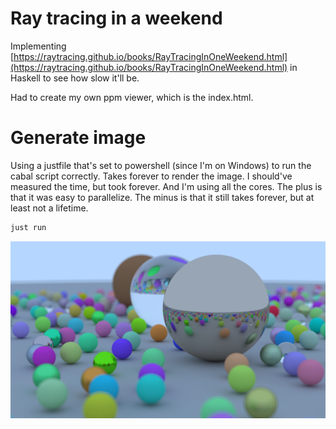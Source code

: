 # Ray tracing in a weekend

Implementing [https://raytracing.github.io/books/RayTracingInOneWeekend.html](https://raytracing.github.io/books/RayTracingInOneWeekend.html) in Haskell to see how slow it'll be.

Had to create my own ppm viewer, which is the index.html.

# Generate image

Using a justfile that's set to powershell (since I'm on Windows) to run the cabal script correctly. Takes forever to render the image. I should've measured the time, but took forever. And I'm using all the cores. The plus is that it was easy to parallelize. The minus is that it still takes forever, but at least not a lifetime.

```bash
just run
```

![Final render](./render.png)
